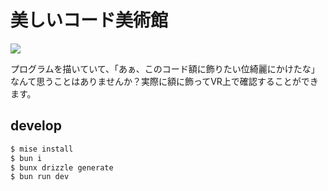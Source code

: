 # 美しいコード美術館
<a href="https://vrchat.com/home/world/wrld_1cbe48b2-fc98-4611-8fa1-188cafbbd240/info">
  <img src="https://img.shields.io/badge/VRChat-美しいコード美術館-white.svg?logo=vrchat"/>
</a>

プログラムを描いていて、「あぁ、このコード額に飾りたい位綺麗にかけたな」なんて思うことはありませんか？実際に額に飾ってVR上で確認することができます。

## develop

```bash
$ mise install
$ bun i
$ bunx drizzle generate
$ bun run dev
```
